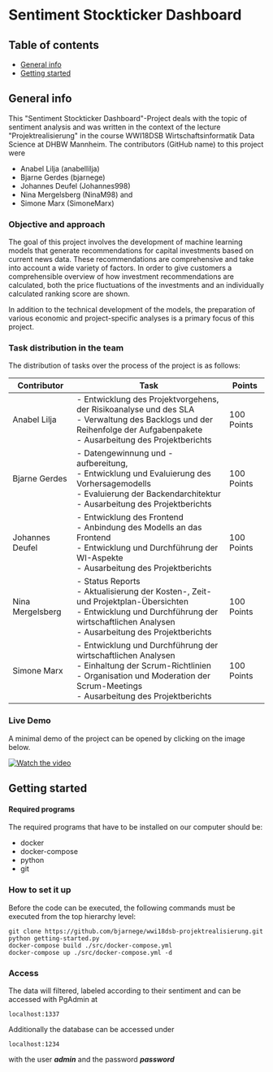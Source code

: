 # Sentiment Stockticker Dashboard
## Table of contents
* [General info](#general-info)
* [Getting started](#getting-started)


## General info
This "Sentiment Stockticker Dashboard"-Project deals with the topic of sentiment analysis and was written in the context of the lecture "Projektrealisierung" in the course WWI18DSB Wirtschaftsinformatik Data Science at DHBW Mannheim. 
The contributors (GitHub name) to this project were 
* Anabel Lilja (anabellilja)
* Bjarne Gerdes (bjarnege)
* Johannes Deufel (Johannes998)
* Nina Mergelsberg (NinaM98) and 
* Simone Marx (SimoneMarx)

### Objective and approach
The goal of this project involves the development of machine learning models that generate recommendations for capital investments based on current news data. These recommendations are comprehensive and take into account a wide variety of factors. In order to give customers a comprehensible overview of how investment recommendations are calculated, both the price fluctuations of the investments and an individually calculated ranking score are shown. 

In addition to the technical development of the models, the preparation of various economic and project-specific analyses is a primary focus of this project.

### Task distribution in the team
The distribution of tasks over the process of the project is as follows: 

| Contributor | Task | Points |
| ------------------ | ------------------ | ------------------ |
| Anabel Lilja |  - Entwicklung des Projektvorgehens, der Risikoanalyse und des SLA <br> - Verwaltung des Backlogs und der Reihenfolge der Aufgabenpakete <br> - Ausarbeitung des Projektberichts| 100 Points |
| Bjarne Gerdes | - Datengewinnung und -aufbereitung, <br> - Entwicklung und Evaluierung  des Vorhersagemodells <br> - Evaluierung der Backendarchitektur <br> - Ausarbeitung des Projektberichts| 100 Points |
| Johannes Deufel | - Entwicklung des Frontend <br> - Anbindung des Modells an das Frontend <br> - Entwicklung und Durchführung der WI-Aspekte <br> - Ausarbeitung des Projektberichts| 100 Points |
| Nina Mergelsberg | - Status Reports <br> - Aktualisierung der Kosten-, Zeit- und Projektplan-Übersichten <br> - Entwicklung und Durchführung der wirtschaftlichen Analysen <br> - Ausarbeitung des Projektberichts| 100 Points |
| Simone Marx | - Entwicklung und Durchführung der wirtschaftlichen Analysen <br> - Einhaltung der Scrum-Richtlinien <br> - Organisation und Moderation der Scrum-Meetings <br> - Ausarbeitung des Projektberichts| 100 Points |

### Live Demo 

A minimal demo of the project can be opened by clicking on the image below.

[![Watch the video](https://s20.directupload.net/images/210728/d7fwv4xi.jpg)](https://drive.google.com/file/d/1ep7TTYouwLP-sfdzqeHSb4nZ5SeAHMlo/view)

## Getting started 
#### Required programs
The required programs that have to be installed on our computer should be:
* docker
* docker-compose
* python
* git

### How to set it up
Before the code can be executed, the following commands must be executed from the top hierarchy level:
```
git clone https://github.com/bjarnege/wwi18dsb-projektrealisierung.git
python getting-started.py
docker-compose build ./src/docker-compose.yml
docker-compose up ./src/docker-compose.yml -d
```


### Access 
The data will filtered, labeled according to their sentiment and can be accessed with PgAdmin at 
```
localhost:1337
```

Additionally the database can be accessed under 
```
localhost:1234
``` 
with the user ***admin*** and the password ***password***




